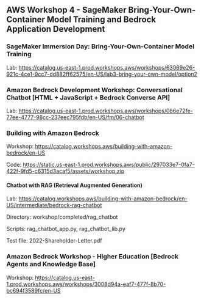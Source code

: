 ## AWS Workshop 4 - SageMaker Bring-Your-Own-Container Model Training and Bedrock Application Development

### SageMaker Immersion Day: Bring-Your-Own-Container Model Training

Lab: https://catalog.us-east-1.prod.workshops.aws/workshops/63069e26-921c-4ce1-9cc7-dd882ff62575/en-US/lab3-bring-your-own-model/option2

### Amazon Bedrock Development Workshop: Conversational Chatbot [HTML + JavaScript + Bedrock Converse API]

Lab: https://catalog.us-east-1.prod.workshops.aws/workshops/0b6e72fe-77ee-4777-98cc-237eec795fdb/en-US/fm/06-chatbot

### Building with Amazon Bedrock

Workshop: https://catalog.workshops.aws/building-with-amazon-bedrock/en-US

Code: https://static.us-east-1.prod.workshops.aws/public/297033e7-0fa7-422f-9fd5-c6315d3acaf5/assets/workshop.zip

#### Chatbot with RAG (Retrieval Augmented Generation)

Lab: https://catalog.workshops.aws/building-with-amazon-bedrock/en-US/intermediate/bedrock-rag-chatbot

Directory: workshop/completed/rag_chatbot

Scripts: rag_chatbot_app.py, rag_chatbot_lib.py

Test file: 2022-Shareholder-Letter.pdf

### Amazon Bedrock Workshop - Higher Education [Bedrock Agents and Knowledge Base]

Workshop: https://catalog.us-east-1.prod.workshops.aws/workshops/3008d94a-eaf7-477f-8b70-bc694f3589fc/en-US
